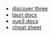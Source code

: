 - [discover three](https://discoverthreejs.com/zh/book/introduction/about-the-book/)
- [tauri docs](https://tauri.app/)
- [vue3 docs](https://cn.vuejs.org/)
- [cheat sheet](https://devhints.io)

